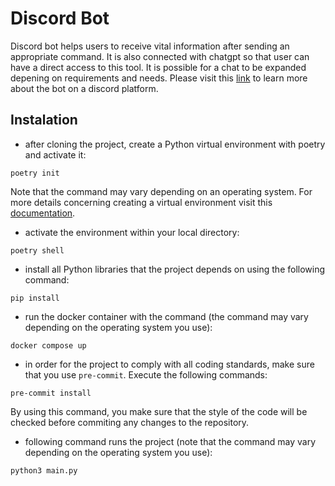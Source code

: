# Discord Bot
Discord bot helps users to receive vital information after sending an appropriate command. It is also connected with chatgpt so that user can have a direct access to this tool. It is possible for a chat to be expanded depening on requirements and needs. Please visit this [link](https://discord.com/developers/docs/intro) to learn more about the bot on a discord platform.

## Instalation
- after cloning the project, create a Python virtual environment with poetry and activate it:
```shell
poetry init
```
Note that the command may vary depending on an operating system. For more details concerning creating a virtual environment visit this [documentation](https://python-poetry.org/docs/#installation).
- activate the environment within your local directory:
```shell
poetry shell
```
- install all Python libraries that the project depends on using the following command:
```shell
pip install
```
- run the docker container with the command (the command may vary depending on the operating system you use):
```shell
docker compose up
```
- in order for the project to comply with all coding standards, make sure that you use `pre-commit`. Execute the following commands:
```shell
pre-commit install
```
By using this command, you make sure that the style of the code will be checked before commiting any changes to the repository.

- following command runs the project (note that the command may vary depending on the operating system you use):
```shell
python3 main.py
```
